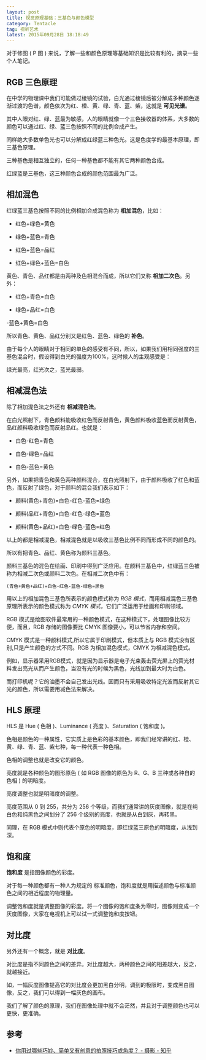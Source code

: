 ```yaml
---
layout: post
title: 视觉原理基础：三基色与颜色模型
category: Tentacle
tag: 视听艺术
latest: 2015年09月28日 18:18:49
---
```


对于修图 ( P 图 ) 来说，了解一些和颜色原理等基础知识是比较有利的，摘录一些个人笔记。

RGB 三色原理
-

在中学的物理课中我们可能做过棱镜的试验，白光通过棱镜后被分解成多种颜色逐渐过渡的色谱，颜色依次为红、橙、黄、绿、青、蓝、紫，这就是 **可见光谱**。

其中人眼对红、绿、蓝最为敏感，人的眼睛就像一个三色接收器的体系，大多数的颜色可以通过红、绿、蓝三色按照不同的比例合成产生。

同样绝大多数单色光也可以分解成红绿蓝三种色光。这是色度学的最基本原理，即三基色原理。

三种基色是相互独立的，任何一种基色都不能有其它两种颜色合成。

红绿蓝是三基色，这三种颜色合成的颜色范围最为广泛。

相加混色
-

红绿蓝三基色按照不同的比例相加合成混色称为 **相加混色**，比如：

- 红色+绿色=黄色

- 绿色+蓝色=青色

- 红色+蓝色=品红

- 红色+绿色+蓝色=白色

黄色、青色、品红都是由两种及色相混合而成，所以它们又称 **相加二次色**。另外：

- 红色+青色=白色 

- 绿色+品红=白色 

-蓝色+黄色=白色

所以青色、黄色、品红分别又是红色、蓝色、绿色的 **补色**。

由于每个人的眼睛对于相同的单色的感受有不同，所以，如果我们用相同强度的三基色混合时，假设得到白光的强度为100%，这时候人的主观感受是：

绿光最亮，红光次之，蓝光最弱。

相减混色法
-

除了相加混色法之外还有 **相减混色法**。

在白光照射下，青色颜料能吸收红色而反射青色，黄色颜料吸收蓝色而反射黄色，品红颜料吸收绿色而反射品红。也就是：

- 白色-红色=青色

- 白色-绿色=品红 

- 白色-蓝色=黄色

另外，如果把青色和黄色两种颜料混合，在白光照射下，由于颜料吸收了红色和蓝色，而反射了绿色，对于颜料的混合我们表示如下：

- 颜料(黄色+青色)=白色-红色-蓝色=绿色 

- 颜料(品红+青色)=白色-红色-绿色=蓝色 

- 颜料(黄色+品红)=白色-绿色-蓝色=红色

以上的都是相减混色，相减混色就是以吸收三基色比例不同而形成不同的颜色的。

所以有把青色、品红、黄色称为颜料三基色。

颜料三基色的混色在绘画、印刷中得到广泛应用。在颜料三基色中，红绿蓝三色被称为相减二次色或颜料二次色。在相减二次色中有：

```
(青色+黄色+品红)=白色-红色-蓝色-绿色=黑色
```

用以上的相加混色三基色所表示的颜色模式称为 *RGB 模式*，而用相减混色三基色原理所表示的颜色模式称为 *CMYK 模式*，它们广泛运用于绘画和印刷领域。

RGB 模式是绘图软件最常用的一种颜色模式，在这种模式下，处理图像比较方便，而且，RGB 存储的图像要比 CMYK 图像要小，可以节省内存和空间。

CMYK 模式是一种颜料模式,所以它属于印刷模式，但本质上与 RGB 模式没有区别,只是产生颜色的方式不同。RGB 为相加混色模式，CMYK 为相减混色模式。

例如，显示器采用RGB模式，就是因为显示器是电子光束轰击荧光屏上的荧光材料发出亮光从而产生颜色，当没有光的时候为黑色，光线加到最大时为白色。

而打印机呢？它的油墨不会自己发出光线。因而只有采用吸收特定光波而反射其它光的颜色，所以需要用减色法来解决。

HLS 原理
-

HLS  是 Hue ( 色相 )、Luminance ( 亮度 )、Saturation ( 饱和度 )。

色相是颜色的一种属性，它实质上是色彩的基本颜色，即我们经常讲的红、橙、黄、绿、青、蓝、紫七种，每一种代表一种色相。

色相的调整也就是改变它的颜色。

亮度就是各种颜色的图形原色 ( 如 RGB 图像的原色为 R、G、B 三种或各种自的色相 ) 的明暗度。

亮度调整也就是明暗度的调整。

亮度范围从 0 到 255，共分为 256 个等级，而我们通常讲的灰度图像，就是在纯白色和纯黑色之间划分了 256 个级别的亮度，也就是从白到灰，再转黑。

同理，在 RGB 模式中则代表个原色的明暗度，即红绿蓝三原色的明暗度，从浅到深。

饱和度
-

**饱和度** 是指图像颜色的彩度。

对于每一种颜色都有一种人为规定的 标准颜色，饱和度就是用描述颜色与标准颜色之间的相近程度的物理量。

调整饱和度就是调整图像的彩度。将一个图像的饱和度条为零时，图像则变成一个灰度图像，大家在电视机上可以试一式调整饱和度按钮。

对比度
-

另外还有一个概念，就是 **对比度**。

对比度是指不同颜色之间的差异。对比度越大，两种颜色之间的相差越大，反之，就越接近。

如，一幅灰度图像提高它的对比度会更加黑白分明，调到的极限时，变成黑白图像，反之，我们可以得到一幅灰色的画布。

我们了解了颜色的原理，我们在图像处理中就不会茫然，并且对于调整颜色也可以更快，更准确。

参考
-

- [你用过哪些巧妙、简单又有创意的拍照技巧或角度？ - 摄影 - 知乎](http://www.zhihu.com/question/36494141)
